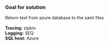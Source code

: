 ### Goal for solution
Return text from azure database to the xaml files </br>
</br>
__Tracing:__ zipkin </br>
__Logging:__ SEQ </br>
__SQL host:__ Azure </br>




